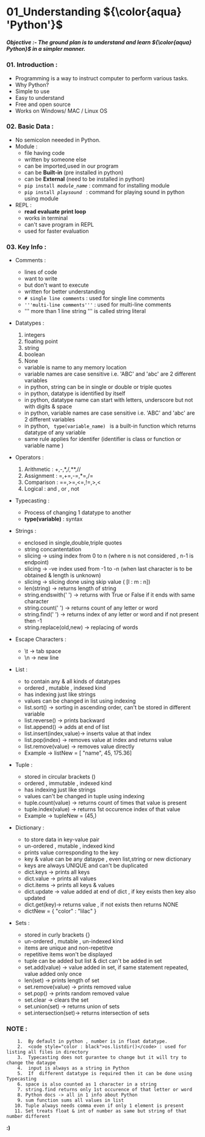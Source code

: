 # 01_Understanding  ${\color{aqua} 'Python'}$ 
##### Objective :- The ground plan is to understand and learn ${\color{aqua} Python}$ in a simpler manner.
### 01. Introduction :
* Programming is a way to instruct computer to perform various tasks.
* Why Python?
* Simple to use
* Easy to understand 
* Free  and  open source 
* Works on Windows/ MAC / Linux OS

### 02. Basic Data :
* No semicolon neeeded in Python.
* Module :
  - file having code
  - written by someone else
  - can be imported,used in our program
  - can be **Built-in** (pre installed in python)
  - can be **External** (need to be installed in python)
  - <code style="color : black">pip install *module_name</code>* : command for installing module
  - <code style="color : black">pip install *playsound </code>*  :  command for playing sound in python using module
* REPL : 
  - **read evaluate print loop**
  - works in terminal
  - can't save program in REPL 
  - used for faster evaluation
 
 ### 03. Key Info :
 * Comments :
   - lines of code 
   - want to write 
   - but don't want to execute
   - written for better understanding 
   - <code style="color : black"># single line comments</code> : used for single line comments
   - <code style="color : black">'''multi-line comments'''</code> : used for multi-line comments
   - ''' more than 1 line string ''' is called string literal 
             
 * Datatypes :
    1.  integers 
    2.  floating point
    3.  string
    4.  boolean 
    5.  None 
   - variable is name to any memory location
   - variable names are case sensitive i.e. 'ABC' and 'abc' are 2 different variables
   - in python, string can be in single or double or triple quotes
   - in python, datatype is identified by itself 
   - in python, datatype name can start with letters, underscore but not with digits & space 
   - in python, variable names are case sensitive i.e. 'ABC' and 'abc' are 2 different variables
   - in python,   <code style="color : black"> type(variable_name) </code>  is a built-in function which returns datatype of any variable
   - same rule applies for identifer (identifier is class or function or variable name )
  
  * Operators :
     1.  Arithmetic : +,-,*,/,**,//
     2.  Assignment : =,+=,-=,*=,/=
     3.  Comparison : ==,>=,<=,!=,>,<
     4.  Logical    : and , or , not
     
   * Typecasting :
     - Process of changing 1 datatype to another
     - **type(variable)** : syntax
  
  * Strings :
     - enclosed in single,double,triple quotes
     - string concantentation 
     - slicing ->  using index from 0 to n (where n is not considered , n-1 is endpoint)
     - slicing ->  -ve index used from -1 to -n (when last character is to be obtained & length is unknown)
     - slicing ->  slicing done using skip value  ( [l : m : n])
     - len(string) -> returns length of string
     - string.endswith(' ') -> returns with True or False if it ends with same character
     - string.count(' ') -> returns count of any letter or word
     - string.find(' ')  -> returns index of any letter or word and if not present then -1
     - string.replace(old,new) -> replacing of words
     
*   Escape Characters :
     - \t -> tab space
     - \n -> new line
     
 *  List :
     - to contain any & all kinds of datatypes
     - ordered , mutable , indexed kind 
     - has indexing just like strings
     - values can be changed in list using indexing 
     - list.sort()    -> sorting in ascending order, can't be stored in different variable
     - list.reverse() -> prints backward
     - list.append()  -> adds at end of list
     - list.insert(index,value)-> inserts value at that index
     - list.pop(index)    -> removes value at index and returns value
     - list.remove(value) -> removes value directly 
     - Example -> listNew = [ "name", 45, 175.36]   
   
  *  Tuple :
     - stored in circular brackets ()
     - ordered , immutable , indexed kind 
     - has indexing just like strings
     - values can't be changed in tuple using indexing 
     - tuple.count(value) -> returns count of times that value is present
     - tuple.index(value) -> returns 1st occurence index of that value
     - Example -> tupleNew = (45,)  
    
 *  Dictionary :
     - to store data in key-value pair
     - un-ordered , mutable , indexed kind 
     - prints value corresponding to the key
     - key & value can be any dataype , even list,string or new dictionary 
     - keys are always UNIQUE and can't be duplicated
     - dict.keys    -> prints all keys
     - dict.value   -> prints all values
     - dict.items   -> prints all keys & values
     - dict.update  -> value added at end of dict , if key exists then key also updated
     - dict.get(key)-> returns value , if not exists then returns NONE
     - dictNew = {  "color" : "lilac" } 
  
  *  Sets :
     - stored in curly brackets {}
     - un-ordered , mutable , un-indexed kind 
     - items are unique and non-repetitve
     - repetitive items won't be displayed  
     - tuple can be added but list & dict can't be added in set
     - set.add(value)     -> value added in set, if same statement repeated, value added only once
     - len(set)           -> prints length of set
     - set.remove(value)  -> prints removed value
     - set.pop()          -> prints random removed value
     - set.clear          -> clears the set
     - set.union(set)     -> returns union of sets
     - set.intersection(set)-> returns intersection of sets
    
  ### NOTE : 
        1.  By default in python , number is in float datatype.
        2.  <code style="color : black">os.listdir()</code> : used for listing all files in directory
        3.  Typecasting does not gurantee to change but it will try to change the dataype 
        4.  input is always as a string in Python
        5.  If  different datatype is required then it can be done using Typecasting 
        6. space is also counted as 1 character in a string 
        7. string.find returns only 1st occurence of that letter or word
        8. Python docs -> all in 1 info about Python
        9. sum function sums all values in list
       10. Tuple always needs comma even if only 1 element is present
       11. Set treats float & int of number as same but string of that number different
     
  
**:)**
